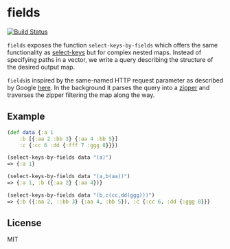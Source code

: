 # fields

[![Build
Status](https://travis-ci.com/stefanhengl/pdfsplit.svg?branch=master)](https://travis-ci.com/stefanhengl/pdfsplit)

`fields` exposes the function `select-keys-by-fields` which offers the
same functionality as
[select-keys](https://clojuredocs.org/clojure.core/select-keys) but
for complex nested maps. Instead of specifying paths in a vector, we write a query
describing the structure of the desired output map.

`fields`is inspired by the same-named HTTP request parameter as
described by Google
[here](https://developers.google.com/drive/api/v3/performance). In the
background it parses the query into a
[zipper](https://clojuredocs.org/clojure.zip) and traverses the zipper
filtering the map along the way.

## Example

```clojure
(def data {:a 1
	:b [{:aa 2 :bb 3} {:aa 4 :bb 5}]
	:c {:cc 6 :dd {:fff 7 :ggg 8}}})

(select-keys-by-fields data "(a)")
=> {:a 1}

(select-keys-by-fields data "(a,b(aa))")
=> {:a 1, :b ({:aa 2} {:aa 4})}

(select-keys-by-fields data "(b,c(cc,dd(ggg)))")
=> {:b ({:aa 2, ::bb 3} {:aa 4, :bb 5}), :c {:cc 6, :dd {:ggg 8}}}
```

## License
 MIT
